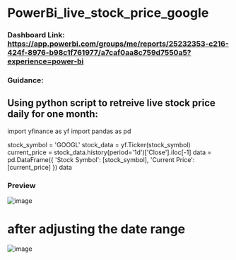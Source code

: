 # PowerBi_live_stock_price_google
### Dashboard Link: https://app.powerbi.com/groups/me/reports/25232353-c216-424f-8976-b98c1f761977/a7caf0aa8c759d7550a5?experience=power-bi
### Guidance: 
## Using python script to retreive live stock price daily for one month: 

import yfinance as yf
import pandas as pd

stock_symbol = 'GOOGL'
stock_data = yf.Ticker(stock_symbol)
current_price = stock_data.history(period='1d')['Close'].iloc[-1]
data = pd.DataFrame({
    'Stock Symbol': [stock_symbol],
    'Current Price': [current_price]
})
data

### Preview
![image](https://github.com/user-attachments/assets/ebeb0d57-e5bf-4466-ab64-dfe5260a0d3b)
# after adjusting the date range
![image](https://github.com/user-attachments/assets/c0e728cd-065a-4edc-a442-46e44c9c76a4)
